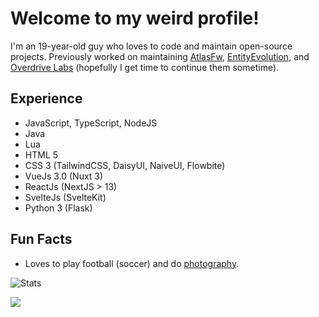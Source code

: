 # Welcome to my weird profile!
I'm an 19-year-old guy who loves to code and maintain open-source projects. Previously worked on maintaining [AtlasFw](https://atlasfw-github-io.pages.dev/), [EntityEvolution](https://entityevolution.github.io/), and [Overdrive Labs](https://github.com/OverdriveLabs) (hopefully I get time to continue them sometime).

## Experience
- JavaScript, TypeScript, NodeJS
- Java
- Lua
- HTML 5
- CSS 3 (TailwindCSS, DaisyUI, NaiveUI, Flowbite)
- VueJs 3.0 (Nuxt 3)
- ReactJs (NextJS > 13)
- SvelteJs (SvelteKit)
- Python 3 (Flask)

## Fun Facts
- Loves to play football (soccer) and do [photography](https://imbombay.com/gallery).

![Stats](https://github-readme-stats.vercel.app/api?username=BombayV&show_icons=true&theme=dracula&count_private=true&include_all_commits=true&border_radius=10)

<img src="https://komarev.com/ghpvc/?username=BombayV&label=New+Visits+:)&color=DD6387"/>
